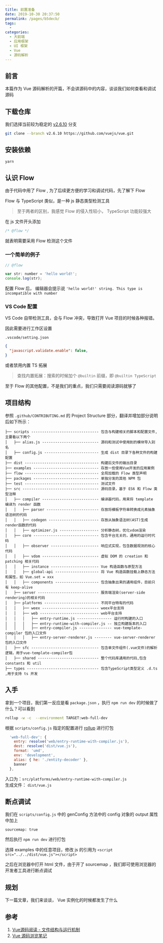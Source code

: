 ```yaml
---
title: 前置准备
date: 2019-10-30 20:37:50
permalink: /pages/b5decb/
tags: 
  - 
categories: 
  - 大前端
  - 应用框架
  - UI 框架
  - Vue
  - 源码解析
---
```

## 前言

本篇作为 Vue 源码解析的开篇，不会讲源码中的内容，谈谈我们如何查看和调试源码


## 下载仓库

我们选择当前较为稳定的 [v2.6.10](https://github.com/vuejs/vue/tree/v2.6.10) 分支
```sh
git clone --branch v2.6.10 https://github.com/vuejs/vue.git
```

## 安装依赖

```sh
yarn
```

## 认识 Flow 

由于代码中用了 Flow , 为了后续更方便的学习和调试代码，先了解下 Flow

Flow 与 TypeScript 类似，是一种 js 静态类型检测工具

> 至于两者的区别，我感觉 Flow 的侵入性较小， TypeScript 功能较强大

在 js 文件开头添加
```js
/* @flow */
```

就表明需要采用 Flow 检测这个文件

### 一个简单的例子
```js
// @flow

var str: number = 'hello world!';
console.log(str);
```
配置 Flow 后， 编辑器会提示说 `'hello world!' string. This type is incompatible with number`

### VS Code 配置

VS Code 自带检测工具，会与 Flow 冲突，导致打开 Vue 项目的时候各种报错。

因此需要进行工作区设置

`.vscode/setting.json`
```json
{
  "javascript.validate.enable": false,
}
```
或者禁用内置 TS 拓展
> 查找内置拓展：搜索的时候加个 `@builtin` 前缀，即 `@builtin TypeScript` 

至于 Flow 的其他配置，不是我们的重点，我们只需要阅读源码就够了

## 项目结构

参照 `.github/CONTRIBUTING.md` 的 Project Structure 部分，翻译并增加部分说明后如下所示：

```
├── scripts ------------------------------- 包含与构建相关的脚本和配置文件,主要看以下两个
│   ├── alias.js -------------------------- 源码和测试中使用到的模块导入别名
│   ├── config.js ------------------------- 生成 dist 目录下各种文件的构建配置
├── dist ---------------------------------- 构建后文件的输出目录
├── examples ------------------------------ 存放一些使用Vue开发的应用案例
├── flow ---------------------------------- 全局加载的 Flow 类型声明
├── packages ------------------------------ 单独分发的其他 NPM 包
├── test ---------------------------------- 测试文件
├── src ----------------------------------- 源码目录，基于 ES6 和 Flow 类型注释
│   ├── compiler -------------------------- 编译器代码，用来将 template 编译为 render 函数
│   │   ├── parser ------------------------ 存放将模板字符串转换成元素抽象语法树的代码
│   │   ├── codegen ----------------------- 存放从抽象语法树(AST)生成render函数的代码
│   │   ├── optimizer.js ------------------ 分析静态树，优化vdom渲染
│   ├── core ------------------------------ 包含平台无关的，通用的运行时代码
│   │   ├── observer ---------------------- 响应式实现，包含数据观测的核心代码
│   │   ├── vdom -------------------------- 虚拟 DOM 的 creation 和 patching 相关代码
│   │   ├── instance ---------------------- Vue 构造函数与原型方法
│   │   ├── global-api -------------------- 将 Vue 构造函数挂载上静态方法和属性，如 Vue.set = xxx
│   │   ├── components -------------------- 包含抽象出来的通用组件，目前只有 keep-alive
│   ├── server ---------------------------- 服务端渲染(server-side rendering)的相关代码
│   ├── platforms ------------------------- 不同平台特有的代码
│   │   ├── weex -------------------------- weex平台支持
│   │   ├── web --------------------------- web平台支持
│   │   │   ├── entry-runtime.js ---------------- 运行时构建的入口
│   │   │   ├── entry-runtime-with-compiler.js -- 独立构建版本的入口
│   │   │   ├── entry-compiler.js --------------- vue-template-compiler 包的入口文件
│   │   │   ├── entry-server-renderer.js -------- vue-server-renderer 包的入口文件
│   ├── sfc ------------------------------- 包含单文件组件(.vue文件)的解析逻辑，用于vue-template-compiler包
│   ├── shared ---------------------------- 整个代码库通用的代码,包含 constants 和 util
├── types --------------------------------- 包含TypeScript类型定义 .d.ts ,用于支持 ts 开发
```

## 入手

拿到一个项目，我们第一反应是看 `package.json` ，执行 `npm run dev` 的时候做了什么？可以看到
```sh
rollup -w -c  --environment TARGET:web-full-dev
```
根据 `scripts/config.js` 指定的配置进行 [rollup](https://www.rollupjs.com/guide/) 进行打包
```js
  'web-full-dev': {
    entry: resolve('web/entry-runtime-with-compiler.js'),
    dest: resolve('dist/vue.js'),
    format: 'umd',
    env: 'development',
    alias: { he: './entity-decoder' },
    banner
  },
```
入口为：`src/platforms/web/entry-runtime-with-compiler.js` \
生成文件： `dist/vue.js`

## 断点调试

我们在 `scripts/config.js` 中的 genConfig 方法中的 config 对象的 output 属性中加上
```
sourcemap: true
```
然后执行 `npm run dev` 进行打包

选择 examples 中的任意项目，修改 js 的引用为 `<script src="../../dist/vue.js"></script>`

之后在浏览器中打开 html 文件，由于开了 sourcemap ，我们即可使用浏览器的开发者工具进行断点调试

## 规划

下一篇文章，我们来谈谈， Vue 实例化的时候都发生了什么

## 参考

1. [Vue源码阅读 - 文件结构与运行机制](https://juejin.im/post/5b38830de51d455888216675)
2. [Vue 源码浏览笔记](https://chuchencheng.com/2019/01/10/Vue%E6%BA%90%E7%A0%81%E6%B5%8F%E8%A7%88%E7%AC%94%E8%AE%B0-0/#more)